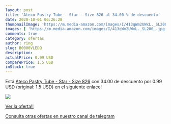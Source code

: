 ```yaml
---
layout: post
title: 'Ateco Pastry Tube - Star - Size 826 al 34.00 % de descuento'
date: 2020-10-01 06:26:28
thumbnailImage: 'https://m.media-amazon.com/images/I/413qWm2UWxL._SL200_.jpg'
images: [ 'https://m.media-amazon.com/images/I/413qWm2UWxL._SL200_.jpg' ]
comments: true
category: ofertas
author: ring
slug: B0000VLEDQ
description:
actualPrice: 0.99 USD
comparePrice: 1.5 USD
inStock: true
---
```


Está [Ateco Pastry Tube - Star - Size 826](https://www.amazon.com/dp/B0000VLEDQ/?tag=redken08-20) con 34.00 de descuento por 0.99 USD (original: 1.5 USD) en el siguiente enlace!

[![](https://m.media-amazon.com/images/I/413qWm2UWxL._SL200_.jpg)](https://www.amazon.com/dp/B0000VLEDQ/?tag=redken08-20)

[Ver la oferta!!](https://www.amazon.com/dp/B0000VLEDQ/?tag=redken08-20)

[Consulta otras ofertas en nuestro canal de telegram](https://t.me/s/ofertas25)

